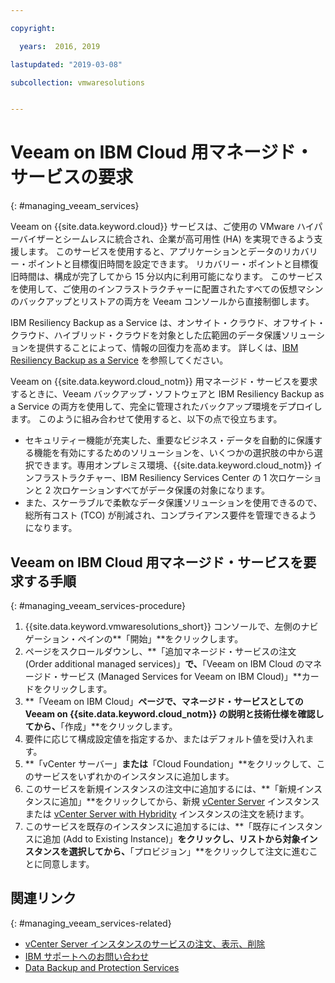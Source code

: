 ```yaml
---

copyright:

  years:  2016, 2019

lastupdated: "2019-03-08"

subcollection: vmwaresolutions


---
```


# Veeam on IBM Cloud 用マネージド・サービスの要求
{: #managing_veeam_services}

Veeam on {{site.data.keyword.cloud}} サービスは、ご使用の VMware ハイパーバイザーとシームレスに統合され、企業が高可用性 (HA) を実現できるよう支援します。 このサービスを使用すると、アプリケーションとデータのリカバリー・ポイントと目標復旧時間を設定できます。 リカバリー・ポイントと目標復旧時間は、構成が完了してから 15 分以内に利用可能になります。 このサービスを使用して、ご使用のインフラストラクチャーに配置されたすべての仮想マシンのバックアップとリストアの両方を Veeam コンソールから直接制御します。

IBM Resiliency Backup as a Service は、オンサイト・クラウド、オフサイト・クラウド、ハイブリッド・クラウドを対象とした広範囲のデータ保護ソリューションを提供することによって、情報の回復力を高めます。 詳しくは、[IBM Resiliency Backup as a Service](https://www.ibm.com/us-en/marketplace/managed-backup-services) を参照してください。

Veeam on {{site.data.keyword.cloud_notm}} 用マネージド・サービスを要求するときに、Veeam バックアップ・ソフトウェアと IBM Resiliency Backup as a Service の両方を使用して、完全に管理されたバックアップ環境をデプロイします。 このように組み合わせて使用すると、以下の点で役立ちます。
* セキュリティー機能が充実した、重要なビジネス・データを自動的に保護する機能を有効にするためのソリューションを、いくつかの選択肢の中から選択できます。専用オンプレミス環境、{{site.data.keyword.cloud_notm}} インフラストラクチャー、IBM Resiliency Services Center の 1 次ロケーションと 2 次ロケーションすべてがデータ保護の対象になります。
* また、スケーラブルで柔軟なデータ保護ソリューションを使用できるので、総所有コスト (TCO) が削減され、コンプライアンス要件を管理できるようになります。

## Veeam on IBM Cloud 用マネージド・サービスを要求する手順
{: #managing_veeam_services-procedure}

1. {{site.data.keyword.vmwaresolutions_short}} コンソールで、左側のナビゲーション・ペインの**「開始」**をクリックします。
2. ページをスクロールダウンし、**「追加マネージド・サービスの注文 (Order additional managed services)」**で、**「Veeam on IBM Cloud のマネージド・サービス (Managed Services for Veeam on IBM Cloud)」**カードをクリックします。
3. **「Veeam on IBM Cloud」**ページで、マネージド・サービスとしての Veeam on {{site.data.keyword.cloud_notm}} の説明と技術仕様を確認してから、**「作成」**をクリックします。
4. 要件に応じて構成設定値を指定するか、またはデフォルト値を受け入れます。
5. **「vCenter サーバー」**または**「Cloud Foundation」**をクリックして、このサービスをいずれかのインスタンスに追加します。
6. このサービスを新規インスタンスの注文中に追加するには、**「新規インスタンスに追加」**をクリックしてから、新規 [vCenter Server](/docs/services/vmwaresolutions/vcenter?topic=vmware-solutions-vc_orderinginstance) インスタンスまたは [vCenter Server with Hybridity](/docs/services/vmwaresolutions/vcenter?topic=vmware-solutions-vc_hybrid_orderinginstance) インスタンスの注文を続けます。
7. このサービスを既存のインスタンスに追加するには、**「既存にインスタンスに追加 (Add to Existing Instance)」**をクリックし、リストから対象インスタンスを選択してから、**「プロビジョン」**をクリックして注文に進むことに同意します。

## 関連リンク
{: #managing_veeam_services-related}

* [vCenter Server インスタンスのサービスの注文、表示、削除](/docs/services/vmwaresolutions/vcenter?topic=vmware-solutions-vc_addingremovingservices)
* [IBM サポートへのお問い合わせ](/docs/services/vmwaresolutions/vmonic?topic=vmware-solutions-trbl_support)
* [Data Backup and Protection Services](https://www-935.ibm.com/services/business-continuity/backup-and-data-protection-services/)
